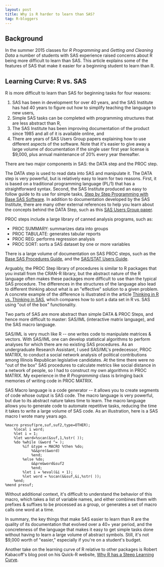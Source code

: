 ```yaml
---
layout: post
title: Why is R harder to learn than SAS?  
tag: R-bloggers
---
```



## Background

In the summer 2015 classes for *R Programming* and *Getting and Cleaning Data* a number of students with SAS experience raised concerns about R being more difficult to learn than SAS. This article explains some of the features of SAS that make it easier for a beginning student to learn than R.

## Learning Curve: R vs. SAS

R is more difficult to learn than SAS for beginning tasks for four reasons:  

1. SAS has been in development for over 40 years, and the SAS Institute has had 40 years to figure out how to simplify teaching the language to new users,
2. Simple SAS tasks can be completed with programming structures that are less abstract than R,
3. The SAS Institute has been improving documentation of the product since 1985 and all of it is available online, and
4. There are years of SAS Users Group papers explaining how to use different aspects of the software. Note that it's easier to give away a large volume of documentation if the single user first year license is $9,000, plus annual maintenance of 20% every year thereafter.  

There are two major components in SAS: the DATA step and the PROC step.

The DATA step is used to read data into SAS and manipulate it. The DATA step is very powerful, but is relatively easy to learn for two reasons. First, it is based on a traditional programming language (PL/1) that has a straightforward syntax. Second, the SAS Institute produced an easy to follow guide to its use for simple tasks, [Step by Step Programming with Base SAS Software](http://support.sas.com/documentation/onlinedoc/91pdf/sasdoc_913/base_step_10071.pdf). In addition to documentation developed by the SAS Institute, there are many other external references to help you learn about the concepts behind the DATA Step, such as this [SAS Users Group paper](http://www2.sas.com/proceedings/sugi31/246-31.pdf).

PROC steps include a large library of canned analysis programs, such as:  

* PROC SUMMARY: summarizes data into groups
* PROC TABULATE: generates tabular reports
* PROC REG: performs regression analysis
* PROC SORT: sorts a SAS dataset by one or more variables

There is a large volume of documentation on SAS PROC steps, such as the [Base SAS Procedures Guide](http://support.sas.com/documentation/cdl/en/proc/61895/PDF/default/proc.pdf), and the [SAS/STAT Users Guide](http://support.sas.com/documentation/onlinedoc/stat/141/statug.pdf).   

Arguably, the PROC Step library of procedures is similar to R packages that you install from the CRAN-R library, but the abstract nature of the R language often makes these packages more difficult to use than the typical SAS procedure. The differences in the structures of the language also lead to different thinking about what is an "effective" solution to a given problem. A concrete example of the difference is illustrated in the article [Thinking in R vs. Thinking in SAS](https://github.com/lgreski/datasciencectacontent/blob/master/markdown/exampleSortRvsSAS.md), which compares how to sort a data set in R vs. SAS using "out of the box" functionality.    

Two parts of SAS are more abstract than simple DATA & PROC Steps, and hence more difficult to master:  SAS/IML (interactive matrix language), and the SAS macro language.   

SAS/IML is very much like R -- one writes code to manipulate matrices & vectors. With SAS/IML one can develop statistical algorithms to perform analyses for which there are no existing SAS procedures. As an undergraduate Research Assistant, I used SAS/IML's predecessor, PROC MATRIX, to conduct a social network analysis of political contributions among Illinois Republican legislative candidates. At the time there were no "out of the box" SAS procedures to calculate metrics like social distance in a network of people, so I had to construct my own algorithms in PROC MATRIX. My experience in the *R Programming* class is bringing back memories of writing code in PROC MATRIX.   

SAS Macro language is a code generator -- it allows you to create segments of code whose output is SAS code. The macro language is very powerful, but due to its abstract nature takes time to learn. The macro language allows you to generate code to automate repetitive tasks, reducing the time it takes to write a large volume of SAS code.  As an illustration, here is a SAS macro I wrote many years ago.  

    %macro presuf(pre,suf,suf2,type=OTHER);
        %local i word;
        %let i = 1;
        %let word=%scan(&suf,1,%str( ));
        %do %while (&word ^= );
            %if &type = MACRO %then %do;
                %&&pre(&word)
                %end;
            %else %do;
                &&pre&word&suf2
                %end;
            %let i = %eval(&i + 1);
            %let word = %scan(&&suf,&i,%str( ));
        %end;
    %mend presuf;


Without additional context, it's difficult to understand the behavior of this macro, which takes a list of variable names, and either combines them with prefixes & suffixes to be processed as a group, or  generates a set of macro calls one word at a time.    

In summary, the key things that make SAS easier to learn than R are the quality of its documentation that evolved over a 40+ year period, and the concreteness of the language that makes it easy to get simple tasks done without having to learn a large volume of abstract symbols. Still, it's not $9,000 worth of "easier," especially if you're on a student's budget.  

Another take on the learning curve of R relative to other packages is Robert Kabacoff's blog post on his Quick-R website, [Why R has a Steep Learning Curve](http://bit.ly/2MVJuz7l).
